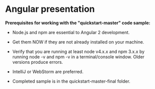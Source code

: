 # Angular presentation

**Prerequisites for working with the "quickstart-master" code sample:**

  * Node.js and npm are essential to Angular 2 development.

  * Get them NOW if they are not already installed on your machine.
  
  * Verify that you are running at least node v4.x.x and npm 3.x.x by running node -v and npm -v in a terminal/console window. Older versions produce errors.

  * IntelliJ or WebStorm are preferred.

  * Completed sample is in the quickstart-master-final folder.
